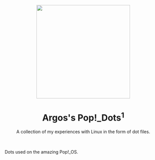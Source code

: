 <p align="center"><img src="https://user-images.githubusercontent.com/64110504/117901326-54076800-b288-11eb-9735-5ec61bc1b0b1.png" width="300px"></p>
<h1 align="center">Argos's Pop!_Dots<sup>1</sup> </h1> 
<p align="center">A collection of my experiences with Linux in the form of dot files.</p><br><br>                                                                                
Dots used on the amazing Pop!_OS.

